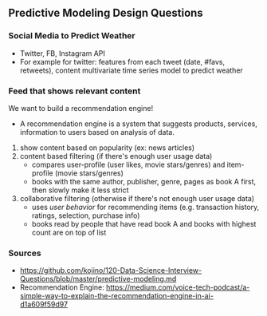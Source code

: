 ## Predictive Modeling Design Questions
### Social Media to Predict Weather
- Twitter, FB, Instagram API
- For example for twitter: features from each tweet (date, #favs, retweets), content multivariate time series model to predict weather

### Feed that shows relevant content 
We want to build a recommendation engine!
- A recommendation engine is a system that suggests products, services, information to users based on analysis of data.

1. show content based on popularity (ex: news articles)
2. content based filtering (if there's enough user usage data)
    - compares user-profile (user likes, movie stars/genres) and item-profile (movie stars/genres) 
    - books with the same author, publisher, genre, pages as book A first, then slowly make it less strict 
3. collaborative filtering (otherwise if there's not enough user usage data)
    - uses _user behavior_ for recommending items (e.g. transaction history, ratings, selection, purchase info)
    - books read by people that have read book A and books with highest count are on top of list 


### Sources
- https://github.com/kojino/120-Data-Science-Interview-Questions/blob/master/predictive-modeling.md
- Recommendation Engine: https://medium.com/voice-tech-podcast/a-simple-way-to-explain-the-recommendation-engine-in-ai-d1a609f59d97
